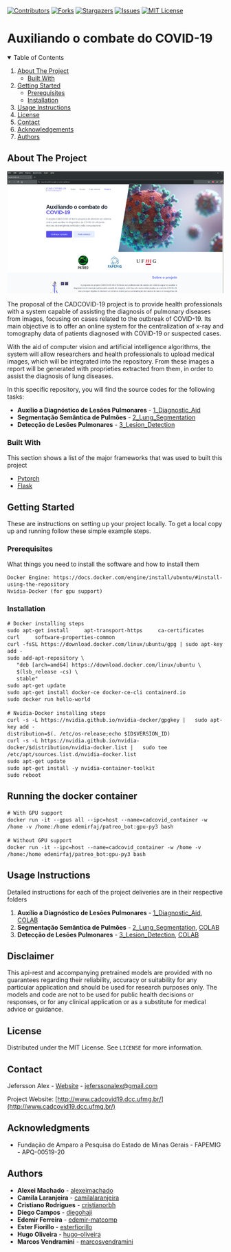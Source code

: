 <!-- PROJECT SHIELDS -->
<!--
*** I'm using markdown "reference style" links for readability.
*** Reference links are enclosed in brackets [ ] instead of parentheses ( ).
*** See the bottom of this document for the declaration of the reference variables
*** for contributors-url, forks-url, etc. This is an optional, concise syntax you may use.
*** https://www.markdownguide.org/basic-syntax/#reference-style-links
-->
[![Contributors][contributors-shield]][contributors-url]
[![Forks][forks-shield]][forks-url]
[![Stargazers][stars-shield]][stars-url]
[![Issues][issues-shield]][issues-url]
[![MIT License][license-shield]][license-url]
<!--[![LinkedIn][linkedin-shield]][linkedin-url]-->



<!-- PROJECT LOGO -->

# Auxiliando o combate do COVID-19

<!--
<br />
<p align="center">
  <a href="https://github.com/othneildrew/Best-README-Template">
    <img src="images/logo.svg" alt="Logo">
  </a>
</p>

O projeto CADCOVID-19 tem a proposta de oferecer um sistema online para auxiliar no diagnóstico da COVID-19 utilizando técnicas de inteligência artificial e visão computacional.
-->



<!-- TABLE OF CONTENTS -->
<details open="open">
  <summary>Table of Contents</summary>
  <ol>
    <li>
      <a href="#about-the-project">About The Project</a>
      <ul>
        <li><a href="#built-with">Built With</a></li>
      </ul>
    </li>
    <li>
      <a href="#getting-started">Getting Started</a>
      <ul>
        <li><a href="#prerequisites">Prerequisites</a></li>
        <li><a href="#installation">Installation</a></li>
      </ul>
    </li>
    <li><a href="#usage-instructions">Usage Instructions</a></li>
    <li><a href="#license">License</a></li>
    <li><a href="#contact">Contact</a></li>
    <li><a href="#acknowledgements">Acknowledgements</a></li>
    <li><a href="#authors">Authors</a></li>
  </ol>
</details>



<!-- ABOUT THE PROJECT -->
## About The Project

[![Product Name Screen Shot][product-screenshot]](https://example.com)

The proposal of the CADCOVID-19 project is to provide health professionals with a system capable of assisting the diagnosis of pulmonary diseases from images, focusing on cases related to the outbreak of COVID-19. Its main objective is to offer an online system for the centralization of x-ray and tomography data of patients diagnosed with COVID-19 or suspected cases.

With the aid of computer vision and artificial intelligence algorithms, the system will allow researchers and health professionals to upload medical images, which will be integrated into the repository. From these images a report will be generated with proprieties extracted from them, in order to assist the diagnosis of lung diseases.

In this specific repository, you will find the source codes for the following tasks: 

* **Auxílio a Diagnóstico de Lesões Pulmonares** - [1_Diagnostic_Aid](https://github.com/edemir-matcomp/CAD-COVID-19/tree/master/1_Diagnostic_Aid)
* **Segmentação Semântica de Pulmões** - [2_Lung_Segmentation](https://github.com/edemir-matcomp/OLACEFS_DAM/tree/master/2_Lung_Segmentation)
* **Detecção de Lesões Pulmonares** - [3_Lesion_Detection](https://github.com/edemir-matcomp/OLACEFS_DAM/tree/master/3_Lesion_Detection)

### Built With

This section shows a list of the major frameworks that was used to built this project

* [Pytorch](https://pytorch.org/)
* [Flask](https://flask.palletsprojects.com/en/2.0.x/#)


<!-- GETTING STARTED -->
## Getting Started

These are instructions on setting up your project locally.
To get a local copy up and running follow these simple example steps.

### Prerequisites

What things you need to install the software and how to install them

```
Docker Engine: https://docs.docker.com/engine/install/ubuntu/#install-using-the-repository
Nvidia-Docker (for gpu support)
```

### Installation

```
# Docker installing steps
sudo apt-get install     apt-transport-https     ca-certificates     curl     software-properties-common
curl -fsSL https://download.docker.com/linux/ubuntu/gpg | sudo apt-key add -
sudo add-apt-repository \
   "deb [arch=amd64] https://download.docker.com/linux/ubuntu \
   $(lsb_release -cs) \
   stable"
sudo apt-get update
sudo apt-get install docker-ce docker-ce-cli containerd.io
sudo docker run hello-world

# Nvidia-Docker installing steps
curl -s -L https://nvidia.github.io/nvidia-docker/gpgkey |   sudo apt-key add -
distribution=$(. /etc/os-release;echo $ID$VERSION_ID)
curl -s -L https://nvidia.github.io/nvidia-docker/$distribution/nvidia-docker.list |   sudo tee /etc/apt/sources.list.d/nvidia-docker.list
sudo apt-get update
sudo apt-get install -y nvidia-container-toolkit
sudo reboot
```

## Running the docker container

```
# With GPU support
docker run -it --gpus all --ipc=host --name=cadcovid_container -w /home -v /home:/home edemirfaj/patreo_bot:gpu-py3 bash

# Without GPU support
docker run -it --ipc=host --name=cadcovid_container -w /home -v /home:/home edemirfaj/patreo_bot:gpu-py3 bash
```

## Usage Instructions

Detailed instructions for each of the project deliveries are in their respective folders
              
1. **Auxílio a Diagnóstico de Lesões Pulmonares** - [1_Diagnostic_Aid](https://github.com/edemir-matcomp/CAD-COVID-19/tree/master/1_Diagnostic_Aid), [COLAB](https://colab.research.google.com)
2. **Segmentação Semântica de Pulmões** - [2_Lung_Segmentation](https://github.com/edemir-matcomp/OLACEFS_DAM/tree/master/2_Lung_Segmentation), [COLAB](https://colab.research.google.com)
3. **Detecção de Lesões Pulmonares** - [3_Lesion_Detection](https://github.com/edemir-matcomp/OLACEFS_DAM/tree/master/3_Lesion_Detection), [COLAB](https://colab.research.google.com)

<!-- DISCLAIMER -->
## Disclaimer

This api-rest and accompanying pretrained models are provided with no guarantees regarding their reliability, accuracy or suitability for any particular application and should be used for research purposes only. The models and code are not to be used for public health decisions or responses, or for any clinical application or as a substitute for medical advice or guidance.

<!-- LICENSE -->
## License

Distributed under the MIT License. See `LICENSE` for more information.


<!-- CONTACT -->
## Contact

Jefersson Alex - [Website](https://homepages.dcc.ufmg.br/~jefersson/) - jeferssonalex@gmail.com 

Project Website: [http://www.cadcovid19.dcc.ufmg.br/](http://www.cadcovid19.dcc.ufmg.br/)


<!-- ACKNOWLEDGEMENTS -->
## Acknowledgments

* Fundação de Amparo a Pesquisa do Estado de Minas Gerais - FAPEMIG - APQ-00519-20

## Authors
* **Alexei Machado** - [alexeimachado](https://github.com/alexeimachado)
* **Camila Laranjeira** - [camilalaranjeira](https://github.com/camilalaranjeira)
* **Cristiano Rodrigues** - [cristianorbh](https://github.com/cristianorbh)
* **Diego Campos** - [diegohaji](https://github.com/diegohaji)
* **Edemir Ferreira** - [edemir-matcomp](https://github.com/edemir-matcomp)
* **Ester Fiorillo** - [esterfiorillo](https://github.com/esterfiorillo)
* **Hugo Oliveira** - [hugo-oliveira](https://github.com/hugo-oliveira)
* **Marcos Vendramini** - [marcosvendramini](https://github.com/marcosvendramini)



<!-- MARKDOWN LINKS & IMAGES -->
<!-- https://www.markdownguide.org/basic-syntax/#reference-style-links -->
[contributors-shield]: https://img.shields.io/github/contributors/othneildrew/Best-README-Template.svg?style=for-the-badge
[contributors-url]: https://github.com/edemir-matcomp/CAD-COVID-19/graphs/contributors
[forks-shield]: https://img.shields.io/github/forks/othneildrew/Best-README-Template.svg?style=for-the-badge
[forks-url]: https://github.com/edemir-matcomp/CAD-COVID-19/network/members
[stars-shield]: https://img.shields.io/github/stars/othneildrew/Best-README-Template.svg?style=for-the-badge
[stars-url]: https://github.com/edemir-matcomp/CAD-COVID-19/stargazers
[issues-shield]: https://img.shields.io/github/issues/othneildrew/Best-README-Template.svg?style=for-the-badge
[issues-url]: https://github.com/edemir-matcomp/CAD-COVID-19/issues
[license-shield]: https://img.shields.io/github/license/othneildrew/Best-README-Template.svg?style=for-the-badge
[license-url]: https://github.com/edemir-matcomp/CAD-COVID-19/blob/master/LICENSE.txt
<!--
[linkedin-shield]: https://img.shields.io/badge/-LinkedIn-black.svg?style=for-the-badge&logo=linkedin&colorB=555
[linkedin-url]: https://linkedin.com/in/othneildrew
-->
[product-screenshot]: images/website_front.resized.png
